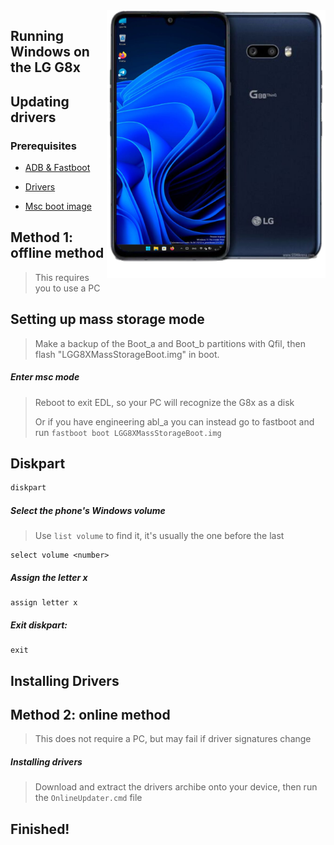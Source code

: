 <img align="right" src="https://github.com/Icesito68/Port-Windows-11-Lg-G8x/blob/Lg-G8x/mh2lm.png" width="350" alt="Windows 11 Running On To LG G8x">

## Running Windows on the LG G8x

## Updating drivers

### Prerequisites
- [ADB & Fastboot](https://developer.android.com/studio/releases/platform-tools)
  
- [Drivers](https://github.com/Icesito68/Port-Windows-11-Lge-devices/releases/download/Drivers/mh2lm.drivers.zip)

- [Msc boot image](https://github.com/Icesito68/Port-Windows-11-Lge-devices/releases/download/Files/LGG8XMassStorageBoot.img)

## Method 1: offline method
> This requires you to use a PC

## Setting up mass storage mode
> Make a backup of the Boot_a and Boot_b partitions with Qfil, then flash "LGG8XMassStorageBoot.img" in boot.

##### Enter msc mode
> Reboot to exit EDL, so your PC will recognize the G8x as a disk
>
> Or if you have engineering abl_a you can instead go to fastboot and run `fastboot boot LGG8XMassStorageBoot.img`

## Diskpart
```cmd
diskpart
```

##### Select the phone's Windows volume
> Use `list volume` to find it, it's usually the one before the last
```diskpart
select volume <number>
```

##### Assign the letter x
```diskpart
assign letter x
```

##### Exit diskpart:
```diskpart
exit
```

## Installing Drivers


  

## Method 2: online method
> This does not require a PC, but may fail if driver signatures change

##### Installing drivers
> Download and extract the drivers archibe onto your device, then run the `OnlineUpdater.cmd` file

## Finished!

















